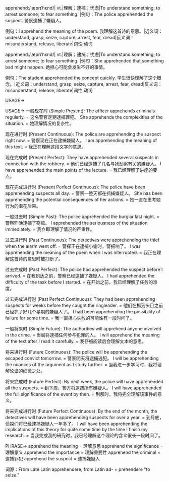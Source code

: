 apprehend:/ˌæprɪˈhɛnd/| vt.|理解；逮捕；忧虑|To understand something; to arrest someone; to fear something. |例句：The police apprehended the suspect. 警察逮捕了嫌疑人。

例句：I apprehend the meaning of the poem. 我理解这首诗的意思。|近义词：understand, grasp, seize, capture, arrest, fear, dread|反义词：misunderstand, release, liberate|词性:动词

apprehend:/ˌæprɪˈhɛnd/| vt.|理解；逮捕；忧虑|To understand something; to arrest someone; to fear something. |例句：She apprehended that something bad might happen. 她担心可能会发生不好的事情。

例句：The student apprehended the concept quickly. 学生很快理解了这个概念。|近义词：understand, grasp, seize, capture, arrest, fear, dread|反义词：misunderstand, release, liberate|词性:动词


USAGE->

USAGE->
一般现在时 (Simple Present):
The officer apprehends criminals regularly. =  这名警官定期逮捕罪犯。
She apprehends the complexities of the situation. = 她理解情况的复杂性。

现在进行时 (Present Continuous):
The police are apprehending the suspect right now. = 警察现在正在逮捕嫌疑人。
I am apprehending the meaning of this text. = 我正在理解这段文字的意思。

现在完成时 (Present Perfect):
They have apprehended several suspects in connection with the robbery. = 他们已经逮捕了几名与抢劫案有关的嫌疑人。
I have apprehended the main points of the lecture. = 我已经理解了讲座的要点。

现在完成进行时 (Present Perfect Continuous):
The police have been apprehending suspects all day. = 警察一整天都在抓捕嫌疑人。
She has been apprehending the potential consequences of her actions. = 她一直在思考她行为的潜在后果。

一般过去时 (Simple Past):
The police apprehended the burglar last night. = 警察昨晚逮捕了窃贼。
I apprehended the seriousness of the situation immediately. = 我立即理解了情况的严重性。

过去进行时 (Past Continuous):
The detectives were apprehending the thief when the alarm went off. = 警探正在逮捕小偷时，警报响了。
I was apprehending the meaning of the poem when I was interrupted. = 我正在理解这首诗的意思时被打断了。

过去完成时 (Past Perfect):
The police had apprehended the suspect before I arrived. = 在我到达之前，警察已经逮捕了嫌疑人。
I had apprehended the difficulty of the task before I started. = 在开始之前，我已经理解了任务的难度。

过去完成进行时 (Past Perfect Continuous):
They had been apprehending suspects for weeks before they caught the ringleader. = 他们在抓到头目之前已经抓了好几个星期的嫌疑人了。
I had been apprehending the possibility of failure for some time. = 我一直担心失败的可能性有一段时间了。

一般将来时 (Simple Future):
The authorities will apprehend anyone involved in the crime. = 当局将逮捕任何参与犯罪的人。
I will apprehend the meaning of the text after I read it carefully. = 我仔细阅读后会理解文本的意思。


将来进行时 (Future Continuous):
The police will be apprehending the escaped convict tomorrow. = 警察明天将逮捕逃犯。
I will be apprehending the nuances of the argument as I study further. = 当我进一步学习时，我将理解论证的细微之处。

将来完成时 (Future Perfect):
By next week, the police will have apprehended all the suspects. = 到下周，警方将逮捕所有嫌疑人。
I will have apprehended the full significance of the event by then. = 到那时，我将完全理解该事件的意义。

将来完成进行时 (Future Perfect Continuous):
By the end of the month, the detectives will have been apprehending suspects for over a year. = 到月底，侦探们将已经逮捕嫌疑人一年多了。
I will have been apprehending the implications of this theory for quite some time by the time I finish my research. = 当我完成我的研究时，我已经理解这个理论的含义很长一段时间了。



PHRASE->
apprehend the meaning = 理解意思
apprehend the significance = 理解意义
apprehend the importance = 理解重要性
apprehend the criminal = 逮捕罪犯
apprehend the suspect = 逮捕嫌疑人

词源：From Late Latin apprehendere, from Latin ad- + prehendere "to seize."


